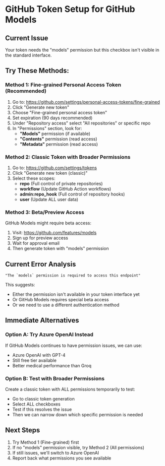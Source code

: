 #  GitHub Token Setup for GitHub Models

## Current Issue
Your token needs the "models" permission but this checkbox isn't visible in the standard interface.

##  Try These Methods:

### Method 1: Fine-grained Personal Access Token (Recommended)
1. Go to: https://github.com/settings/personal-access-tokens/fine-grained
2. Click "Generate new token"
3. Choose "Fine-grained personal access token"
4. Set expiration (90 days recommended)
5. Under "Repository access" select "All repositories" or specific repo
6. In "Permissions" section, look for:
   - **"Models"** permission (if available)
   - **"Contents"** permission (read access)
   - **"Metadata"** permission (read access)

### Method 2: Classic Token with Broader Permissions
1. Go to: https://github.com/settings/tokens
2. Click "Generate new token (classic)"
3. Select these scopes:
   -  **repo** (Full control of private repositories)
   -  **workflow** (Update GitHub Action workflows)
   -  **admin:repo_hook** (Full control of repository hooks)
   -  **user** (Update ALL user data)

### Method 3: Beta/Preview Access
GitHub Models might require beta access:
1. Visit: https://github.com/features/models
2. Sign up for preview access
3. Wait for approval email
4. Then generate token with "models" permission

##  Current Error Analysis
```
"The `models` permission is required to access this endpoint"
```

This suggests:
- Either the permission isn't available in your token interface yet
- Or GitHub Models requires special beta access
- Or we need to use a different authentication method

##  Immediate Alternatives

### Option A: Try Azure OpenAI Instead
If GitHub Models continues to have permission issues, we can use:
- Azure OpenAI with GPT-4
- Still free tier available
- Better medical performance than Groq

### Option B: Test with Broader Permissions
Create a classic token with ALL permissions temporarily to test:
- Go to classic token generation
- Select ALL checkboxes
- Test if this resolves the issue
- Then we can narrow down which specific permission is needed

##  Next Steps
1. Try Method 1 (Fine-grained) first
2. If no "models" permission visible, try Method 2 (All permissions)
3. If still issues, we'll switch to Azure OpenAI
4. Report back what permissions you see available
